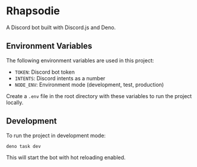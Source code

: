 # Rhapsodie

A Discord bot built with Discord.js and Deno.

## Environment Variables

The following environment variables are used in this project:

- `TOKEN`: Discord bot token
- `INTENTS`: Discord intents as a number
- `NODE_ENV`: Environment mode (development, test, production)

Create a `.env` file in the root directory with these variables to run the project locally.

## Development

To run the project in development mode:

```bash
deno task dev
```

This will start the bot with hot reloading enabled.